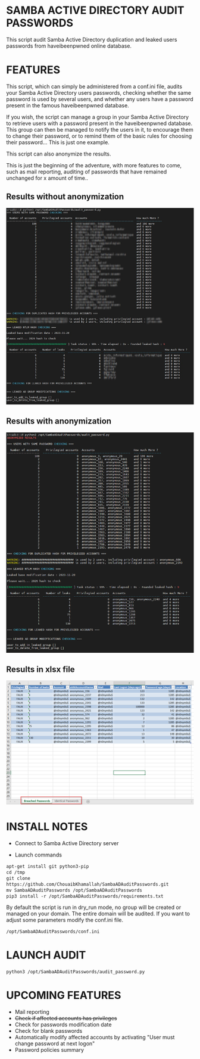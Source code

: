 # SAMBA ACTIVE DIRECTORY AUDIT PASSWORDS

This script audit Samba Active Directory duplication and leaked users passwords from haveibeenpwned online database.

# FEATURES

This script, which can simply be administered from a conf.ini file, audits your Samba Active Directory users passwords, checking whether the same password is used by several users, and whether any users have a password present in the famous haveibeenpwned database. 

If you wish, the script can manage a group in your Samba Active Directory to retrieve users with a password present in the haveibeenpwned database. This group can then be managed to notify the users in it, to encourage them to change their password, or to remind them of the basic rules for choosing their password... This is just one example. 

This script can also anonymize the results. 

This is just the beginning of the adventure, with more features to come, such as mail reporting, auditing of passwords that have remained unchanged for x amount of time..

## Results without anonymization

![alt text](https://github.com/ChouaibKhamallah/SambaADAuditPasswords/blob/main/.github/images/example.png?raw=true)

## Results with anonymization

![alt text](https://github.com/ChouaibKhamallah/SambaADAuditPasswords/blob/main/.github/images/example_anonymization.png?raw=true)

## Results in xlsx file

![alt text](https://github.com/ChouaibKhamallah/SambaADAuditPasswords/blob/main/.github/images/example_xlsx.png?raw=true)

# INSTALL NOTES

- Connect to Samba Active Directory server

- Launch commands

```
apt-get install git python3-pip
cd /tmp
git clone https://github.com/ChouaibKhamallah/SambaADAuditPasswords.git
mv SambaADAuditPasswords /opt/SambaADAuditPasswords
pip3 install -r /opt/SambaADAuditPasswords/requirements.txt
```

By default the script is run in dry_run mode, no group will be created or managed on your domain. The entire domain will be audited. If you want to adjust some parameters modify the conf.ini file. 

```
/opt/SambaADAuditPasswords/conf.ini
```

# LAUNCH AUDIT

```
python3 /opt/SambaADAuditPasswords/audit_password.py
```

# UPCOMING FEATURES

- Mail reporting
- ~~Check if affected accounts has privileges~~
- Check for passwords modification date
- Check for blank passwords
- Automatically modify affected accounts by activating "User must change password at next logon"
- Password policies summary
